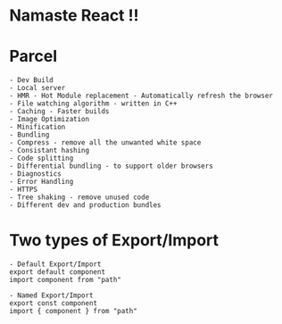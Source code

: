 # Namaste React !!

# Parcel

    - Dev Build
    - Local server
    - HMR - Hot Module replacement - Automatically refresh the browser
    - File watching algorithm - written in C++
    - Caching - Faster builds
    - Image Optimization
    - Minification
    - Bundling
    - Compress - remove all the unwanted white space
    - Consistant hashing
    - Code splitting
    - Differential bundling - to support older browsers
    - Diagnostics
    - Error Handling
    - HTTPS
    - Tree shaking - remove unused code
    - Different dev and production bundles

# Two types of Export/Import

    - Default Export/Import
    export default component
    import component from "path"

    - Named Export/Import
    export const component
    import { component } from "path"
